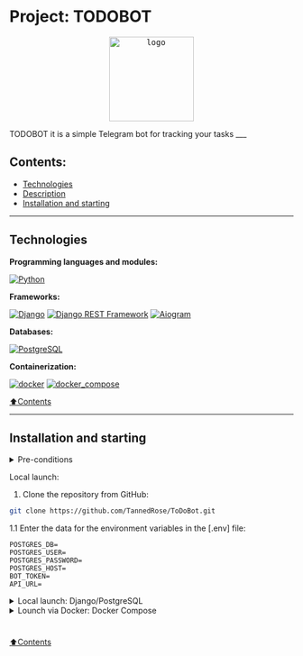 # Project: TODOBOT

<p style="text-align: center;">
<kbd>
<image src="src/staticfiles/LogoSVG.svg" alt='logo' width='150'/>
</kbd>
</p>
TODOBOT it is a simple Telegram bot for tracking your tasks 
___


## Contents:

- [Technologies](#technologies)
- [Description](#description)
- [Installation and starting](#installation-and-starting)

---

## Technologies


**Programming languages and modules:**

[![Python](https://img.shields.io/badge/-python_3.10^-464646?logo=python)](https://www.python.org/)


**Frameworks:**

[![Django](https://img.shields.io/badge/-Django-464646?logo=Django)](https://www.djangoproject.com/)
[![Django REST Framework](https://img.shields.io/badge/-Django%20REST%20Framework-464646?logo=Django)](https://www.django-rest-framework.org/)
[![Aiogram]()](https://aiogram.dev/)

**Databases:**

[![PostgreSQL](https://img.shields.io/badge/-PostgreSQL-464646?logo=PostgreSQL)](https://www.postgresql.org/)


**Containerization:**

[![docker](https://img.shields.io/badge/-Docker-464646?logo=docker)](https://www.docker.com/)
[![docker_compose](https://img.shields.io/badge/-Docker%20Compose-464646?logo=docker)](https://docs.docker.com/compose/)

[⬆️Contents](#contents)

---

## Installation and starting

<details><summary>Pre-conditions</summary>

It is assumed that the user has installed [Docker](https://docs.docker.com/engine/install/) and [Docker Compose](https://docs.docker.com/compose/install/) on the local machine or on the server where the project will run. You can check if they are installed using the command:

```bash
docker --version && docker-compose --version
```
</details>


Local launch:

1. Clone the repository from GitHub:
```bash
git clone https://github.com/TannedRose/ToDoBot.git
```

1.1 Enter the data for the environment variables in the [.env] file:

```
POSTGRES_DB=
POSTGRES_USER=
POSTGRES_PASSWORD=
POSTGRES_HOST=
BOT_TOKEN=
API_URL=
```

<details><summary>Local launch: Django/PostgreSQL</summary><br>

***!!! It is assumed that the user has installed [PostgreSQL](https://www.postgresql.org/) and [poetry](https://python-poetry.org/) !!!***


1.2* Create a new PostgreSQL database and pass the credentials to the [.env] file.

2. All required dependencies described in **requirements.txt** file. To install all required libraries and packages, run the command:
```bash
poetry install
```

3. To activate the virtual environment:
```bash
poetry shell
```

4. Run the migrations and launch the application:
```bash
python tree_menu/manage.py makemigrations && \
python tree_menu/manage.py migrate && \
python tree_menu/manage.py runserver
```
The project will run locally at `http://127.0.0.1:8000/`

</details>

<details><summary>Lounch via Docker: Docker Compose</summary>

2. From the root directory of the project, execute the command:
```bash
docker-compose -f docker-compose.dev.yml up -d --build
```
The project will be hosted in two docker containers (db, app) at `http://localhost:8000/`.

3. You can stop docker and delete containers with the command from the root directory of the project:
```bash
docker-compose -f docker-compose.dev.yml down
```
add flag -v to delete volumes ```docker-compose -f docker-compose.dev.yml down -v```
</details><h1></h1>

[⬆️Contents](#contents)
